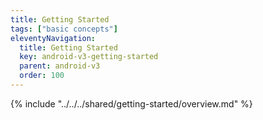 ```yaml
---
title: Getting Started
tags: ["basic concepts"]
eleventyNavigation:
  title: Getting Started
  key: android-v3-getting-started
  parent: android-v3
  order: 100
---
```


<!-- Overview -->
{% include "../../../shared/getting-started/overview.md" %}
